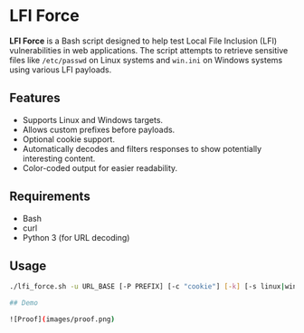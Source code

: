# LFI Force

**LFI Force** is a Bash script designed to help test Local File Inclusion (LFI) vulnerabilities in web applications. The script attempts to retrieve sensitive files like `/etc/passwd` on Linux systems and `win.ini` on Windows systems using various LFI payloads.

## Features

- Supports Linux and Windows targets.
- Allows custom prefixes before payloads.
- Optional cookie support.
- Automatically decodes and filters responses to show potentially interesting content.
- Color-coded output for easier readability.

## Requirements

- Bash
- curl
- Python 3 (for URL decoding)

## Usage

```bash
./lfi_force.sh -u URL_BASE [-P PREFIX] [-c "cookie"] [-k] [-s linux|windows]

## Demo

![Proof](images/proof.png)
